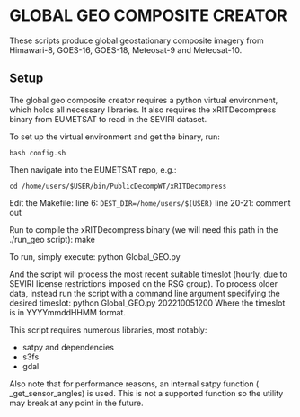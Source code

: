 # GLOBAL GEO COMPOSITE CREATOR ####

These scripts produce global geostationary composite imagery from
Himawari-8, GOES-16, GOES-18, Meteosat-9 and Meteosat-10.

## Setup

The global geo composite creator requires a python virtual environment, 
which holds all necessary libraries. It also requires the xRITDecompress 
binary from EUMETSAT to read in the SEVIRI dataset.

To set up the virtual environment and get the binary, run:
```
bash config.sh
```

Then navigate into the EUMETSAT repo, e.g.:
```
cd /home/users/$USER/bin/PublicDecompWT/xRITDecompress
```

Edit the Makefile:
line 6: ```DEST_DIR=/home/users/$(USER)```
line 20-21: comment out

Run to compile the xRITDecompress binary (we will need this path in the ./run_geo script):
make


To run, simply execute:
 python Global_GEO.py

And the script will process the most recent suitable timeslot
(hourly, due to SEVIRI license restrictions imposed on the RSG
group). To process older data, instead run the script with a
command line argument specifying the desired timeslot:
 python Global_GEO.py 202210051200
Where the timeslot is in YYYYmmddHHMM format.

This script requires numerous libraries, most notably:
 - satpy and dependencies
 - s3fs
 - gdal

Also note that for performance reasons, an internal satpy function
( _get_sensor_angles) is used. This is not a supported function so
the utility may break at any point in the future.
